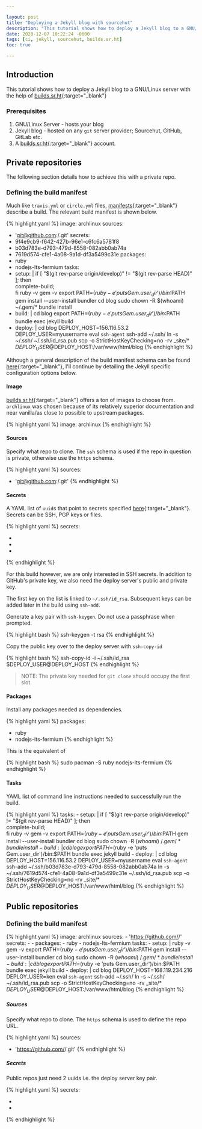 ```yaml
---

layout: post
title: "Deploying a Jekyll blog with sourcehut"
description: "This tutorial shows how to deploy a Jekyll blog to a GNU/Linux server with the help of Sourcehut"
date: 2020-12-07 10:22:24 -0600
tags: [ci, jekyll, sourcehut, builds.sr.ht]
toc: true

---
```


## Introduction

This tutorial shows how to deploy a Jekyll blog to a GNU/Linux server with the help of [builds.sr.ht][builds.sr.ht]{:target="\_blank"}

### Prerequisites

1. GNU/Linux Server - hosts your blog
2. Jekyll blog - hosted on any `git` server provider; Sourcehut, GitHub, GitLab etc.
3. A [builds.sr.ht][builds.sr.ht]{:target="\_blank"} account.

## Private repositories

The following section details how to achieve this with a private repo.

### Defining the build manifest

Much like `travis.yml` or `circle.yml` files, [manifests][man.builds.sr.ht-build-manifests]{:target="\_blank"} describe a build. The relevant build manifest is shown below.

{% highlight yaml %}
image: archlinux
sources:
  - 'git@github.com:<username>/<repo>.git'
secrets:
  - 9f4e9cb9-f642-427b-96e1-c6fc6a5781f8
  - b03d783e-d793-479d-8558-082abb0ab74a 
  - 7619d574-cfe1-4a08-9a1d-df3a5499c31e
packages:
  - ruby
  - nodejs-lts-fermium
tasks:
  - setup: |
      if [ "$(git rev-parse origin/develop)" != "$(git rev-parse HEAD)" ]; then \
        complete-build; \
      fi
      ruby -v
      gem -v
      export PATH=$(ruby -e 'puts Gem.user_dir')/bin:$PATH
      gem install --user-install bundler
      cd blog
      sudo chown -R $(whoami) ~/.gem/*
      bundle install 
  - build: |
      cd blog
      export PATH=$(ruby -e 'puts Gem.user_dir')/bin:$PATH
      bundle exec jekyll build
  - deploy: |
      cd blog
      DEPLOY_HOST=156.116.53.2
      DEPLOY_USER=myusername
      eval `ssh-agent`
      ssh-add ~/.ssh/<secret-uuid-2>
      ln -s ~/.ssh/<secret-uuid-3> ~/.ssh/id_rsa.pub
      scp -o StrictHostKeyChecking=no -rv _site/* $DEPLOY_USER@$DEPLOY_HOST:/var/www/html/blog
  {% endhighlight %}

Although a general description of the build manifest schema can be found [here][man.builds.sr.ht-build-manifests]{:target="\_blank"}, I'll continue by detailing the Jekyll specific configuration options below.

#### Image

[builds.sr.ht][builds.sr.ht]{:target="\_blank"} offers a ton of images to choose from. `archlinux` was chosen because of its relatively superior documentation and near vanilla/as close to possible to upstream packages.

{% highlight yaml %}
image: archlinux
{% endhighlight %}

#### Sources

Specify what repo to clone. The `ssh` schema is used if the repo in question is private, otherwise use the `https` schema.

{% highlight yaml %}
sources:
  - 'git@github.com:<username>/<repo>.git'
{% endhighlight %}

#### Secrets

A YAML list of `uuid`s that point to secrets specified [here][builds.sr.ht-secrets]{:target="\_blank"}. Secrets can be SSH, PGP keys or files.

{% highlight yaml %}
secrets:
  - <secret-uuid-1>
  - <secret-uuid-2>
  - <secret-uuid-3>
{% endhighlight %}

For this build however, we are only interested in SSH secrets. In addition to GitHub's private key, we also need the deploy server's public and private key.

The first key on the list is linked to `~/.ssh/id_rsa`. Subsequent keys can be added later in the build using `ssh-add`.

Generate a key pair with `ssh-keygen`. Do not use a passphrase when prompted.

{% highlight bash %}
  ssh-keygen -t rsa
{% endhighlight %}

Copy the public key over to the deploy server with `ssh-copy-id`

{% highlight bash %}
  ssh-copy-id -i ~/.ssh/id_rsa $DEPLOY_USER@DEPLOY_HOST
{% endhighlight %}

> NOTE:
> The private key needed for `git clone` should occupy the first slot.

#### Packages

Install any packages needed as dependencies.

{% highlight yaml %}
packages:
  - ruby
  - nodejs-lts-fermium
{% endhighlight %}

This is the equivalent of

{% highlight bash %}
  sudo pacman -S ruby nodejs-lts-fermium
{% endhighlight %}

#### Tasks

YAML list of command line instructions needed to successfully run the build.

{% highlight yaml %}
  tasks:
    - setup: |
        if [ "$(git rev-parse origin/develop)" != "$(git rev-parse HEAD)" ]; then \
          complete-build; \
        fi
        ruby -v
        gem -v
        export PATH=$(ruby -e 'puts Gem.user_dir')/bin:$PATH
        gem install --user-install bundler
        cd blog
        sudo chown -R $(whoami) ~/.gem/*
        bundle install 
    - build: |
        cd blog
        export PATH=$(ruby -e 'puts Gem.user_dir')/bin:$PATH
        bundle exec jekyll build
    - deploy: |
        cd blog
        DEPLOY_HOST=156.116.53.2
        DEPLOY_USER=myusername
        eval `ssh-agent`
        ssh-add ~/.ssh/b03d783e-d793-479d-8558-082abb0ab74a
        ln -s ~/.ssh/7619d574-cfe1-4a08-9a1d-df3a5499c31e ~/.ssh/id_rsa.pub
        scp -o StrictHostKeyChecking=no -rv _site/* $DEPLOY_USER@$DEPLOY_HOST:/var/www/html/blog
{% endhighlight %}

## Public repositories

### Defining the build manifest

{% highlight yaml %}
  image: archlinux
  sources:
    - 'https://github.com/<username>/<repo>'
  secrets:
    - <secret-uuid-1>
    - <secret-uuid-2>
  packages:
    - ruby
    - nodejs-lts-fermium
  tasks:
    - setup: |
        ruby -v
        gem -v
        export PATH=$(ruby -e 'puts Gem.user_dir')/bin:$PATH
        gem install --user-install bundler
        cd blog
        sudo chown -R $(whoami) ~/.gem/*
        bundle install 
    - build: |
        cd blog
        export PATH=$(ruby -e 'puts Gem.user_dir')/bin:$PATH
        bundle exec jekyll build
    - deploy: |
        cd blog
        DEPLOY_HOST=168.119.234.216
        DEPLOY_USER=ken
        eval `ssh-agent`
        ssh-add ~/.ssh/<secret-uuid-1>
        ln -s ~/.ssh/<secret-uuid-2> ~/.ssh/id_rsa.pub
        scp -o StrictHostKeyChecking=no -rv _site/* $DEPLOY_USER@$DEPLOY_HOST:/var/www/html/blog
{% endhighlight %}

##### Sources

Specify what repo to clone. The `https` schema is used to define the repo URL.

{% highlight yaml %}
sources:
  - 'https://github.com/<username>/<repo>.git'
{% endhighlight %}

##### Secrets

Public repos just need 2 uuids i.e. the deploy server key pair.

{% highlight yaml %}
secrets:
  - <secret-uuid-1>
  - <secret-uuid-2>
{% endhighlight %}

[builds.sr.ht]: https://builds.sr.ht
[builds.sr.ht-secrets]: https://builds.sr.ht/secrets
[man.builds.sr.ht-supported-images]: https://man.sr.ht/builds.sr.ht/compatibility.md
[man.builds.sr.ht-build-manifests]: https://man.sr.ht/builds.sr.ht/#build-manifests
[jekyll-docs]: https://jekyllrb.com/docs/home
[jekyll-gh]: https://github.com/jekyll/jekyll
[jekyll-talk]: https://talk.jekyllrb.com/
